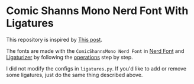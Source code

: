 # Comic Shanns Mono Nerd Font With Ligatures

This repository is inspired by [This post](https://www.reddit.com/r/emacs/comments/192ebvy/ive_sinned_glued_together_comic_sans_and_ligatures/).

The fonts are made with the `ComicShannsMono Nerd Font` in [Nerd Font](https://www.nerdfonts.com/font-downloads) and [Ligaturizer](https://github.com/ToxicFrog/Ligaturizer) by following the [operations](https://github.com/ToxicFrog/Ligaturizer?tab=readme-ov-file#using-the-script) step by step.

I did not modify the configs in `ligatures.py`. If you'd like to add or remove some ligatures, just do the same thing described above.

